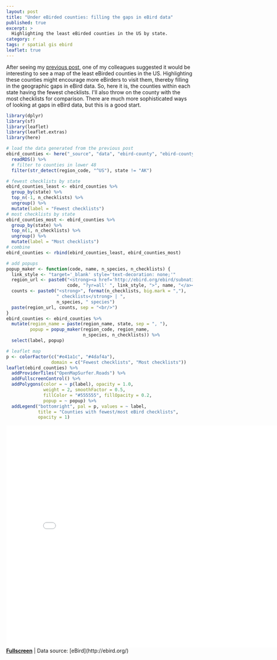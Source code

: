 ```yaml
---
layout: post
title: "Under eBirded counties: filling the gaps in eBird data"
published: true
excerpt: >
  Highlighting the least eBirded counties in the US by state.
category: r
tags: r spatial gis ebird
leaflet: true
---
```


After seeing my [previous post](/r/ebird-county/), one of my colleagues suggested it would be interesting to see a map of the least eBirded counties in the US. Highlighting these counties might encourage more eBirders to visit them, thereby filling in the geographic gaps in eBird data. So, here it is, the counties within each state having the fewest checklists. I'll also throw on the county with the most checklists for comparison. There are much more sophisticated ways of looking at gaps in eBird data, but this is a good start.


```r
library(dplyr)
library(sf)
library(leaflet)
library(leaflet.extras)
library(here)

# load the data generated from the previous post
ebird_counties <- here("_source", "data", "ebird-county", "ebird-county_sf.rds") %>% 
  readRDS() %>% 
  # filter to counties in lower 48
  filter(str_detect(region_code, "^US"), state != "AK")

# fewest checklists by state
ebird_counties_least <- ebird_counties %>% 
  group_by(state) %>% 
  top_n(-1, n_checklists) %>% 
  ungroup() %>% 
  mutate(label = "Fewest checklists")
# most checklists by state
ebird_counties_most <- ebird_counties %>% 
  group_by(state) %>% 
  top_n(1, n_checklists) %>% 
  ungroup() %>% 
  mutate(label = "Most checklists")
# combine
ebird_counties <- rbind(ebird_counties_least, ebird_counties_most)

# add popups
popup_maker <- function(code, name, n_species, n_checklists) {
  link_style <- "target='_blank' style='text-decoration: none;'"
  region_url <- paste0("<strong><a href='http://ebird.org/ebird/subnational2/",
                       code, "?yr=all' ", link_style, ">", name, "</a></strong>")
  counts <- paste0("<strong>", format(n_checklists, big.mark = ","), 
                   " checklists</strong> | ", 
                   n_species, " species")
  paste(region_url, counts, sep = "<br/>")
}
ebird_counties <- ebird_counties %>% 
  mutate(region_name = paste(region_name, state, sep = ", "),
         popup = popup_maker(region_code, region_name, 
                             n_species, n_checklists)) %>% 
  select(label, popup)

# leaflet map
p <- colorFactor(c("#e41a1c", "#4daf4a"), 
                 domain = c("Fewest checklists", "Most checklists"))
leaflet(ebird_counties) %>%
  addProviderTiles("OpenMapSurfer.Roads") %>% 
  addFullscreenControl() %>% 
  addPolygons(color = ~ p(label), opacity = 1.0,
              weight = 2, smoothFactor = 0.5,
              fillColor = "#555555", fillOpacity = 0.2,
              popup = ~ popup) %>% 
  addLegend("bottomright", pal = p, values = ~ label,
            title = "Counties with fewest/most eBird checklists",
            opacity = 1)
```



<iframe src="/assets/leaflet/under-ebirded.html" style="border: none; width: 800px; height: 600px"></iframe>
<a href="/assets/leaflet/under-ebirded.html" target="_blank"><strong>Fullscreen</strong></a> | Data source: [eBird](http://ebird.org/)
